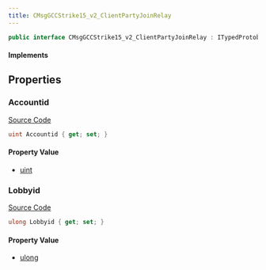 ```yaml
---
title: CMsgGCCStrike15_v2_ClientPartyJoinRelay
---
```


```csharp
public interface CMsgGCCStrike15_v2_ClientPartyJoinRelay : ITypedProtobuf<CMsgGCCStrike15_v2_ClientPartyJoinRelay>, INativeHandle
```

#### Implements

## Properties

### Accountid

[Source Code](https://github.com/swiftly-solution/swiftlys2/blob/main/managed/src/SwiftlyS2.Generated/Protobufs/Interfaces/CMsgGCCStrike15_v2_ClientPartyJoinRelay.cs#L13)

```csharp
uint Accountid { get; set; }
```

#### Property Value

- [uint](https://learn.microsoft.com/dotnet/api/system.uint32)

### Lobbyid

[Source Code](https://github.com/swiftly-solution/swiftlys2/blob/main/managed/src/SwiftlyS2.Generated/Protobufs/Interfaces/CMsgGCCStrike15_v2_ClientPartyJoinRelay.cs#L16)

```csharp
ulong Lobbyid { get; set; }
```

#### Property Value

- [ulong](https://learn.microsoft.com/dotnet/api/system.uint64)

